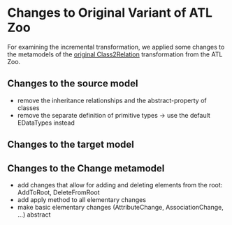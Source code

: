 # Changes to Original Variant of ATL Zoo

For examining the incremental transformation, we applied some changes to the metamodels of the [original Class2Relation](https://www.eclipse.org/atl/atlTransformations/#Class2Relational) transformation from the ATL Zoo.

## Changes to the source model

  - remove the inheritance relationships and the abstract-property of classes
  - remove the separate definition of primitive types
    -> use the default EDataTypes instead
  
## Changes to the target model

## Changes to the Change metamodel

  - add changes that allow for adding and deleting elements from the root: AddToRoot, DeleteFromRoot
  - add apply method to all elementary changes
  - make basic elementary changes (AttributeChange, AssociationChange, ...) abstract     
